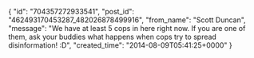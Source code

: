  {
   "id": "704357272933541",
   "post_id": "462493170453287_482026878499916",
   "from_name": "Scott Duncan",
   "message": "We have at least 5 cops in here right now. If you are one of them, ask your buddies what happens when cops try to spread disinformation! :D",
   "created_time": "2014-08-09T05:41:25+0000"
 }
